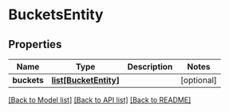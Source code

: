 # BucketsEntity

## Properties
Name | Type | Description | Notes
------------ | ------------- | ------------- | -------------
**buckets** | [**list[BucketEntity]**](BucketEntity.md) |  | [optional] 

[[Back to Model list]](../nifiDocs.md#documentation-for-models) [[Back to API list]](../nifiDocs.md#documentation-for-api-endpoints) [[Back to README]](../nifiDocs.md)


